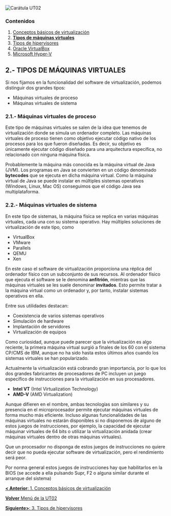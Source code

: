 ![Carátula UT02](imgs/caratula_ut02.png)

### Contenidos

1. [Conceptos básicos de virtualización](01_conceptos_básicos.md)
2. [**Tipos de máquinas virtuales**](02_tipos_MV.md)
3. [Tipos de hipervisores](03_tipos_hipervisores.md)
4. [Oracle VirtualBox](04_virtualbox.md)
5. [Microsoft Hyper-V](05_hiper-v.md)


## 2.- TIPOS DE MÁQUINAS VIRTUALES

Si nos fijamos en la funcionalidad del software de virtualización, podemos distinguir dos grandes tipos:
- Máquinas virtuales de proceso
- Máquinas virtuales de sistema


### 2.1.- Máquinas virtuales de proceso

Este tipo de máquinas virtuales se salen de la idea que tenemos de virtualización donde se simula un ordenador completo. Las máquinas virtuales de proceso tienen como objetivo ejecutar código nativo de los procesos para los que fueron diseñadas. Es decir, su objetivo es únicamente ejecutar código diseñado para una arquitectura específica, no relacionado con ninguna máquina física.

Probablemente la máquina más conocida es la máquina virtual de Java (JVM). Los programas en Java se convierten en un código denominado **bytecodes** que se ejecuta en dicha máquina virtual. Como la máquina virtual de Java se puede instalar en múltiples sistemas operativos (Windows, Linux, Mac OS) conseguimos que el código Java sea multiplataforma.


### 2.2.- Máquinas virtuales de sistema

En este tipo de sistemas, la máquina física se replica en varias máquinas virtuales, cada una con su sistema operativo. Hay múltiples soluciones de virtualización de este tipo, como 
- VirtualBox
- VMware
- Parallels
- QEMU
- Xen

En este caso el software de virtualización proporciona una réplica del ordenador físico con un subconjunto de sus recursos. Al ordenador físico que ejecuta el software se le denomina **anfitrión**, mientras que las máquinas virtuales se les suele denominar **invitados**. Esto permite tratar a la máquina virtual como un ordenador y, por tanto, instalar sistemas operativos en ella.

Entre sus utilidades destacan:
- Coexistencia de varios sistemas operativos
- Simulación de hardware
- Implantación de servidores
- Virtualización de equipos

Como curiosidad, aunque puede parecer que la virtualización es algo reciente, la primera máquina virtual surgió a finales de los 60 con el sistema CP/CMS de IBM, aunque no ha sido hasta estos últimos años cuando los sistemas virtuales se han popularizado.

Actualmente la virtualización está cobrando gran importancia, por lo que los dos grandes fabricantes de procesadores de PC incluyen un juego específico de instrucciones para la virtualización en sus procesadores.

- **Intel VT** (Intel Virtualization Technology)
- **AMD-V** (AMD Virtualization)

Aunque difieren en el nombre, ambas tecnologías son similares y su presencia en el microprocesador permite ejecutar máquinas virtuales de forma mucho más eficiente. Incluso algunas funcionalidades de las máquinas virtuales no estarán disponibles si no disponemos de alguno de estos juegos de instrucciones, por ejemplo, la capacidad de ejecutar máquinar virtuales de 64 bits o utilizar la virtualización anidada (crear máquinas virtuales dentro de otras máquinas virtuales).

Que un procesador no disponga de estos juegos de instrucciones no quiere decir que no pueda ejecutar software de virtualización, pero el rendimiento será peor.

Por norma general estos juegos de instrucciones hay que habilitarlos en la BIOS (se accede a ella pulsando Supr, F2 o alguna similar durante el arranque del sistema)


[**< Anterior**: 1. Conceptos básicos de virtualización](01_conceptos_básicos.md)

[**Volver** Menú de la UT02](index_UT02.md)

[**Siguiente>**: 3. Tipos de hipervisores](03_tipos_hipervisores.md)